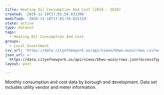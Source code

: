 ```yaml
---
title: Heating Oil Consumption And Cost (2010 - 2020)
created: '2020-11-10T17:01:59.831306'
modified: '2020-11-10T17:01:59.831319'
state: active
type: dataset
tags:
  - Heating Oil Consumption And Cost
groups:
  - Local Government
csv_url: 'https://data.cityofnewyork.us/api/views/bhwu-wuzu/rows.csv?accessType=DOWNLOAD'
json_url: >-
  https://data.cityofnewyork.us/api/views/bhwu-wuzu/rows.json?accessType=DOWNLOAD
layout: post

---
```

Monthly consumption and cost data by borough and development. Data set includes utility vendor and meter information.
